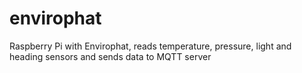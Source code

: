 # envirophat
Raspberry Pi with Envirophat, reads temperature, pressure, light and heading sensors and sends data to MQTT server
